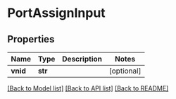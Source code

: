 # PortAssignInput


## Properties
Name | Type | Description | Notes
------------ | ------------- | ------------- | -------------
**vnid** | **str** |  | [optional] 

[[Back to Model list]](../README.md#documentation-for-models) [[Back to API list]](../README.md#documentation-for-api-endpoints) [[Back to README]](../README.md)


